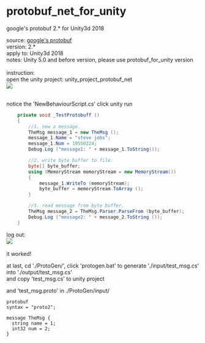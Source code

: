 # protobuf_net_for_unity
google's protobuf 2.* for Unity3d 2018

source:
[google's protobuf](https://github.com/google/protobuf/tree/master/csharp)<br>
version: 2.*<br>
apply to: Unity3d 2018<br>
notes: Unity 5.0 and before version, please use protobuf_for_unity version<br>
<br>
instruction:<br>
open the unity project: unity_project_protobuf_net<br>
![](https://raw.githubusercontent.com/windpersuer/protobuf_net_for_unity/master/doc/Project.png)<br><br>

notice the 'NewBehaviourScript.cs' click unity run<br>
```C#
    private void _TestProtobuff ()
    {
        //1. new a message.
        TheMsg message_1 = new TheMsg ();
        message_1.Name = "steve jobs";
        message_1.Num = 19550224;
        Debug.Log ("message1: " + message_1.ToString());

        //2. write byte buffer to file.
        byte[] byte_buffer;
        using (MemoryStream memoryStream = new MemoryStream())
        {
            message_1.WriteTo (memoryStream);
            byte_buffer = memoryStream.ToArray ();
        }

        //3. read message from byte buffer.
        TheMsg message_2 = TheMsg.Parser.ParseFrom (byte_buffer);
        Debug.Log ("message2: " + message_2.ToString ());
    }
```
log out: <br>
![](https://github.com/windpersuer/protobuf_net_for_unity/blob/master/doc/Log.png)<br><br>
it worked! <br>

at last, cd './ProtoGen/', click 'protogen.bat' to generate './input/test_msg.cs' into './output/test_msg.cs'<br>
and copy 'test_msg.cs' to unity project<br>


and 'test_msg.proto' in ./ProtoGen/input/<br>
```
protobuf
syntax = "proto2";

message TheMsg {
  string name = 1;
  int32 num = 2;
}
```
<br>
